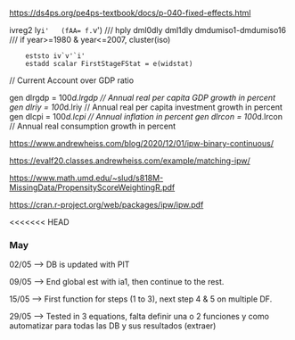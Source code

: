 https://ds4ps.org/pe4ps-textbook/docs/p-040-fixed-effects.html



ivreg2 ly`i'   (fAA= f.`v') ///
		hply dml0dly dml1dly dmdumiso1-dmdumiso16 ///
		if year>=1980 & year<=2007,  cluster(iso) 

		eststo iv`v'`i'
		estadd scalar FirstStageFStat = e(widstat)

// Current Account over GDP ratio

gen dlrgdp  = 100*d.lrgdp			// Annual real per capita GDP growth in percent
gen dlriy	= 100*d.lriy			// Annual real per capita investment growth in percent
gen dlcpi   = 100*d.lcpi			// Annual inflation in percent
gen dlrcon  = 100*d.lrcon			// Annual real consumption growth in percent



https://www.andrewheiss.com/blog/2020/12/01/ipw-binary-continuous/

https://evalf20.classes.andrewheiss.com/example/matching-ipw/

https://www.math.umd.edu/~slud/s818M-MissingData/PropensityScoreWeightingR.pdf

https://cran.r-project.org/web/packages/ipw/ipw.pdf

<<<<<<< HEAD


### May

02/05 --> DB is updated with PIT

09/05 --> End global est with ia1, then continue to the rest.

15/05 --> First function for steps (1 to 3), next step 4 & 5 on multiple DF.

29/05 --> Tested in 3 equations, falta definir una o 2 funciones y como automatizar para todas las DB y sus resultados (extraer)
